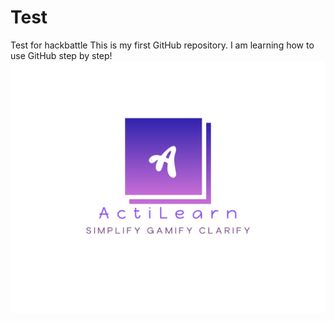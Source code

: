 # Test
Test for hackbattle
This is my first GitHub repository. I am learning how to use GitHub step by step!
![Project Logo](Logo/logo.jpg)
